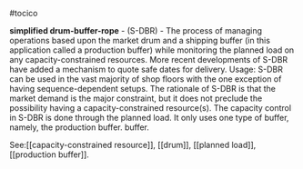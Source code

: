 #tocico

<b>simplified drum-buffer-rope</b> - (S-DBR) - The process of managing operations based upon the market drum and a shipping buffer (in this application called a production buffer) while monitoring the planned load on any capacity-constrained resources. More recent developments of S-DBR have added a mechanism to quote safe dates for delivery. 
Usage: S-DBR can be used in the vast majority of shop floors with the one exception of having sequence-dependent setups.  The rationale of S-DBR is that the market demand is the major constraint, but it does not preclude the possibility having a capacity-constrained resource(s).  The capacity control in S-DBR is done through the planned load. It only uses one type of buffer, namely, the production buffer. buffer. 



See:[[capacity-constrained resource]], [[drum]], [[planned load]], [[production buffer]].



